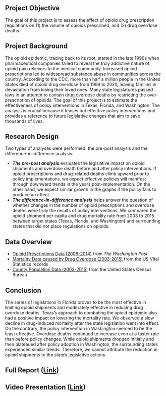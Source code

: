 ## Project Objective

The goal of this project is to assess the effect of opioid drug prescription regulations on (1) the volume of opioids prescribed, and (2) drug overdose deaths.


## Project Background
The opioid epidemic, tracing back to its root, started in the late 1990s when pharmaceutical companies failed to reveal the truly addictive nature of opioid pain relievers to the medical community. Increased opioid prescriptions led to widespread substance abuse in communities across the country. According to the CDC, more than half a million people in the United States died of opioid drug overdose from 1999 to 2020, leaving families in devastation from losing their loved ones. Many state legislatures passed laws in an attempt to contain drug overdose deaths by restricting the over-prescription of opioids. The goal of this project is to estimate the effectiveness of policy interventions in Texas, Florida, and Washington. The analysis is crucial because it teases out effective policy interventions and provides a reference to future legislative changes that aim to save thousands of lives. 

## Research Design

Two types of analyses were performed: the pre-post analysis and the difference-in-difference analysis. 

* ***The pre-post analysis*** evaluates the legislative impact on opioid shipments and overdose death before and after policy interventions. If opioid prescriptions and drug-related deaths climb upward prior to policy implementations, we expect effective policies will manifest through downward trends in the years post-implementation. On the other hand, we expect similar growth in the graphs if the policy fails to produce an effect. 
* ***The difference-in-difference analysis*** helps answer the question of whether changes in the number of opioid prescriptions and overdose deaths were truly the results of policy interventions. We compared the opioid shipment per capita and drug mortality rate from 2003 to 2015 between target states (Texas, Florida, and Washington) and surrounding states that did not place regulations on opioids. 

## Data Overview

* [Opioid Prescriptions Data (2006-2014)](https://www.washingtonpost.com/graphics/2019/investigations/dea-pain-pill-database/) from *The Washington Post*
* [Mortality Data caused by Drug Overdose (2003-2015)](https://www.dropbox.com/s/kad4dwebr88l3ud/US_VitalStatistics.zip?dl=0) from the US Vital Statistics records
* [County Population Data (2003-2015)](https://www2.census.gov/programs-surveys/popest/datasets/) from the United States Census Bureau

## Conclusion
The series of legislations in Florida proves to be the most effective in limiting opioid shipments and moderately effective in reducing drug overdose deaths. Texas’s approach to combating the opioid epidemic also had a positive impact on lowering the mortality rate. We observed a slow decline in drug-induced mortality after the state legislation went into effect. On the contrary, the policy intervention in Washington seemed to be the least effective. Overdose deaths continued to increase even at a faster rate than before policy changes. While opioid shipments dropped initially and then plateaued after policy adoption in Washington, the surrounding states experienced similar trends. Therefore, we cannot attribute the reduction in opioid shipments to the state’s legislative actions.

## Full Report ([Link](https://github.com/MIDS-at-Duke/pds-2022-red-team/blob/main/40_docs/IDS720_TeamRed_Opioids_FinalReport.pdf))

## Video Presentation ([Link](https://youtu.be/CQopxFhuxdY))
